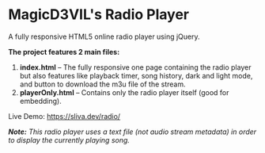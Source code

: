 # MagicD3VIL's Radio Player
A fully responsive HTML5 online radio player using jQuery.

**The project features 2 main files:**
1. **index.html** – The fully responsive one page containing the radio player but also features like playback timer, song history, dark and light mode, and button to download the m3u file of the stream.
2. **playerOnly.html** – Contains only the radio player itself (good for embedding).

Live Demo: https://sliva.dev/radio/

***Note:***
*This radio player uses a text file (not audio stream metadata) in order to display the currently playing song.*
